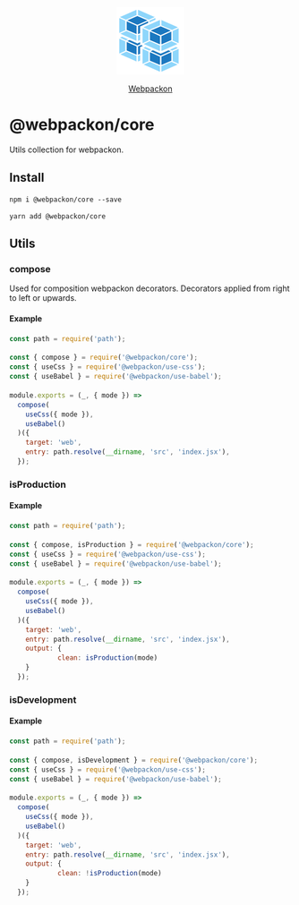 <p align="center">
  <img src='https://raw.githubusercontent.com/AndTem/webpackon/master/images/logo.svg' height='120' width='120'>
</p>
<p align="center">
  <a href="https://github.com/AndTem/webpackon#readme">Webpackon</a>
</p>

# @webpackon/core
Utils collection for webpackon.

## Install
```shell
npm i @webpackon/core --save
```

```shell
yarn add @webpackon/core
```

## Utils

### compose
Used for composition webpackon decorators. Decorators applied from right to left or upwards.

#### Example

```js
const path = require('path');

const { compose } = require('@webpackon/core');
const { useCss } = require('@webpackon/use-css');
const { useBabel } = require('@webpackon/use-babel');

module.exports = (_, { mode }) =>
  compose(
    useCss({ mode }),
    useBabel()
  )({
    target: 'web',
    entry: path.resolve(__dirname, 'src', 'index.jsx'),
  });
```

### isProduction

#### Example

```js
const path = require('path');

const { compose, isProduction } = require('@webpackon/core');
const { useCss } = require('@webpackon/use-css');
const { useBabel } = require('@webpackon/use-babel');

module.exports = (_, { mode }) =>
  compose(
    useCss({ mode }),
    useBabel()
  )({
    target: 'web',
    entry: path.resolve(__dirname, 'src', 'index.jsx'),
    output: {
			clean: isProduction(mode)
    }
  });
```

### isDevelopment

#### Example

```js
const path = require('path');

const { compose, isDevelopment } = require('@webpackon/core');
const { useCss } = require('@webpackon/use-css');
const { useBabel } = require('@webpackon/use-babel');

module.exports = (_, { mode }) =>
  compose(
    useCss({ mode }),
    useBabel()
  )({
    target: 'web',
    entry: path.resolve(__dirname, 'src', 'index.jsx'),
    output: {
			clean: !isProduction(mode)
    }
  });
```
